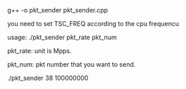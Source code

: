 g++ -o pkt_sender pkt_sender.cpp

you need to set TSC_FREQ according to the cpu frequencu

usage: ./pkt_sender pkt_rate pkt_num

pkt_rate: unit is Mpps.

pkt_num: pkt number that you want to send.

./pkt_sender 38 100000000



